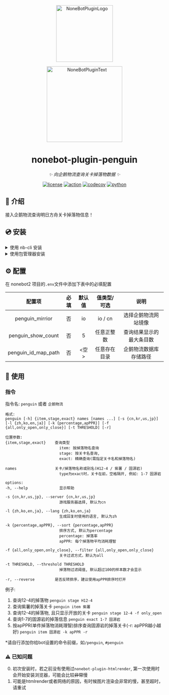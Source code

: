 <div align="center">
    <a href="https://v2.nonebot.dev/store">
        <img src="https://github.com/A-kirami/nonebot-plugin-template/blob/resources/nbp_logo.png" width="180" height="180" alt="NoneBotPluginLogo">
    </a>
    <br>
    <p>
        <img src="https://github.com/A-kirami/nonebot-plugin-template/blob/resources/NoneBotPlugin.svg" width="240" alt="NoneBotPluginText">
    </p>
</div>

<div align="center">

# nonebot-plugin-penguin

_✨ 向企鹅物流查询关卡掉落物数据 ✨_

[![license](https://img.shields.io/github/license/AzideCupric/nonebot-plugin-penguin)](https://github.com/AzideCupric/nonebot-plugin-penguin/blob/main/LICENSE)
[![action](https://img.shields.io/github/actions/workflow/status/AzideCupric/nonebot-plugin-penguin/test.yml?branch=main)](https://github.com/AzideCupric/nonebot-plugin-penguin/actions/workflows/test.yml)
[![codecov](https://codecov.io/gh/AzideCupric/nonebot-plugin-penguin/branch/main/graph/badge.svg?token=QCFIODJOOA)](https://codecov.io/gh/AzideCupric/nonebot-plugin-penguin)
[![python](https://img.shields.io/badge/python-3.10+-blue.svg)](https://www.python.org/downloads/release/python-3100/)

</div>

## 📖 介绍

接入企鹅物流查询明日方舟关卡掉落物信息！

## 💿 安装

<details>
<summary> 
使用 nb-cli 安装
</summary>
在 nonebot2 项目的根目录下打开命令行, 输入以下指令即可安装

    nb plugin install nonebot-plugin-penguin

</details>

<details>
<summary>使用包管理器安装</summary>
在 nonebot2 项目的插件目录下, 打开命令行, 根据你使用的包管理器, 输入相应的安装命令

<details>
<summary>pip</summary>
与仓库同步:

    pip install git+https://github.com/AzideCupric/nonebot-plugin-penguin.git

PyPi:

    pip install nonebot-plugin-penguin

</details>

<details>
<summary>poetry</summary>
与仓库同步:

    poetry add git+https://github.com/AzideCupric/nonebot-plugin-penguin.git

PyPi:

    poetry add nonebot-plugin-penguin

</details>

打开 nonebot2 项目根目录下的 `pyproject.toml` 文件, 在 `[tool.nonebot]` 部分追加写入

    plugins = ["nonebot_plugin_penguin"]

</details>

## ⚙️ 配置

在 nonebot2 项目的`.env`文件中添加下表中的必填配置

|       配置项        | 必填 | 默认值 | 值类型/可选  |           说明           |
| :-----------------: | :--: | :----: | :----------: | :----------------------: |
|   penguin_mirrior   |  否  |   io   |   io / cn    |   选择企鹅物流网站镜像   |
| penguin_show_count  |  否  |   5    |  任意正整数  | 查询结果显示的最大条目数 |
| penguin_id_map_path |  否  |  <空>  | 任意存在目录 |  企鹅物流数据库存储路径  |

## 🎉 使用

### 指令

指令名: `penguin` 或者 `企鹅物流`

    格式:
    penguin [-h] {item,stage,exact} names [names ...] [-s {cn,kr,us,jp}] [-l {zh,ko,en,ja}] [-k {percentage,apPPR}] [-f {all,only_open,only_close}] [-t THRESHOLD] [-r]

    位置参数:
    {item,stage,exact}    查询类型
                            item: 按掉落物名查询
                            stage: 按关卡名查询,
                            exact: 精确查询(需指定关卡名和掉落物名)

    names                 关卡/掉落物名称或别名(H12-4 / 紫薯 / 固源岩)
                            type为exact时，关卡在前，空格隔开, 例如: 1-7 固源岩

    options:
    -h, --help              显示帮助

    -s {cn,kr,us,jp}, --server {cn,kr,us,jp}
                            游戏服务器选择, 默认为cn

    -l {zh,ko,en,ja}, --lang {zh,ko,en,ja}
                            生成回复时使用的语言, 默认为zh

    -k {percentage,apPPR}, --sort {percentage,apPPR}
                            排序方式, 默认为percentage
                            percentage: 掉落率
                            apPPR: 每个掉落物平均消耗理智

    -f {all,only_open,only_close}, --filter {all,only_open,only_close}
                            关卡过滤方式，默认为all

    -t THRESHOLD, --threshold THRESHOLD
                            掉落物过滤阈值, 默认超过100的样本数才会显示

    -r, --reverse         是否反转排序，建议使用apPPR排序时打开

例子:

1. 查询12-4的掉落物
   `penguin stage H12-4`
2. 查询紫薯的掉落关卡
   `penguin item 紫薯`
3. 查询12-4的掉落物, 且只显示开放的关卡
   `penguin stage 12-4 -f only_open`
4. 查询1-7的固源岩的掉落信息
   `penguin exact 1-7 固源岩`
5. 按apPPR(单件掉落物消耗理智)排序查询固源岩的掉落关卡(-r: apPPR越小越好)
   `penguin item 固源岩 -k apPPR -r`

\*请自行添加你给bot设置的命令前缀，如`/penguin`, `#penguin`

### ⚠️ 已知问题

0. 初次安装时，若之前没有使用过`nonebot-plugin-htmlrender`, 第一次使用时会开始安装浏览器，可能会比较~~非常~~慢
1. 可能是htmlrender或者网络的原因，有时候图片渲染会非常的慢，甚至超时，请重试
